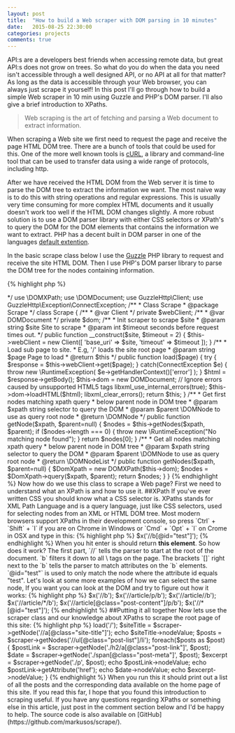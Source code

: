 ```yaml
---
layout: post
title:  "How to build a Web scraper with DOM parsing in 10 minutes"
date:   2015-08-25 22:30:00
categories: projects
comments: true
---
```


API:s are a developers best friends when accessing remote data, but great API:s does not grow on trees. So what do you do when the data you need isn't accessible through a well designed API, or no API at all for that matter? As long as the data is accessible through your Web browser, you can always just scrape it yourself! In this post I'll go through how to build a simple Web scraper in 10 min using Guzzle and PHP's DOM parser. I'll also give a brief introduction to XPaths.

> Web scraping is the art of fetching and parsing a Web document to extract information.

When scraping a Web site we first need to request the page and receive the page HTML DOM tree. There are a bunch of tools that could be used for this. One of the more well known tools is [cURL](http://php.net/manual/en/book.curl.php), a library and command-line tool that can be used to transfer data using a wide range of protocols, including http.

After we have received the HTML DOM from the Web server it is time to parse the DOM tree to extract the information we want. The most naive way is to do this with string operations and regular expressions. This is usually very time consuming for more complex HTML documents and it usually doesn't work too well if the HTML DOM changes slightly. A more robust solution is to use a DOM parser library with either CSS selectors or XPath's to query the DOM for the DOM elements that contains the information we want to extract. PHP has a decent built in DOM parser in one of the languages [default extention](http://php.net/manual/en/book.dom.php).

In the basic scrape class below I use the [Guzzle](http://guzzle.readthedocs.org/) PHP library to request and receive the site HTML DOM. Then I use PHP's DOM parser library to parse the DOM tree for the nodes containing information. 

{% highlight php %}

<?php namespace Scrape;

/**
 * A basic web scraper class
 * @author Markus Östberg <markusos@kth.se>
 */

use \DOMXPath;
use \DOMDocument;
use GuzzleHttp\Client;
use GuzzleHttp\Exception\ConnectException;

/**
 * Class Scrape
 * @package Scrape
 */
class Scrape
{
    /**
     * @var Client
     */
    private $webClient;
    /**
     * @var DOMDocument
     */
    private $dom;

    /**
     * Init scraper to scrape $site
     * @param string $site Site to scrape
     * @param int $timeout seconds before request times out. 
     */
    public function __construct($site, $timeout = 2)
    {
        $this->webClient = new Client([
                'base_uri' => $site,
                'timeout' => $timeout
            ]);
    }

    /**
     * Load sub page to site.
     * E.g, '/' loads the site root page
     * @param string $page Page to load
     * @return $this
     */
    public function load($page) {

        try {
            $response = $this->webClient->get($page);
        } catch(ConnectException $e) {
            throw new \RuntimeException(
                    $e->getHandlerContext()['error']
                );
        }

        $html = $response->getBody();

        $this->dom = new DOMDocument;

        // Ignore errors caused by unsupported HTML5 tags
        libxml_use_internal_errors(true);
        $this->dom->loadHTML($html);
        libxml_clear_errors();

        return $this;
    }

    /**
     * Get first nodes matching xpath query
     * below parent node in DOM tree
     * @param $xpath string selector to query the DOM
     * @param $parent \DOMNode to use as query root node
     * @return \DOMNode
     */
    public function getNode($xpath, $parent=null) {
        $nodes = $this->getNodes($xpath, $parent);

        if ($nodes->length === 0) {
            throw new \RuntimeException("No matching node found");
        }

        return $nodes[0];
    }

    /**
     * Get all nodes matching xpath query
     * below parent node in DOM tree
     * @param $xpath string selector to query the DOM
     * @param $parent \DOMNode to use as query root node
     * @return \DOMNodeList
     */
    public function getNodes($xpath, $parent=null) {
        $DomXpath = new DOMXPath($this->dom);
        $nodes = $DomXpath->query($xpath, $parent);
        return $nodes;
    }
}

{% endhighlight %}

Now how do we use this class to scrape a Web page? First we need to understand what an XPath is and how to use it.

##XPath

If you've ever written CSS you should know what a CSS selector is. XPaths stands for XML Path Language and is a query language, just like CSS selectors, used for selecting nodes from an XML or HTML DOM tree. Most modern browsers support XPaths in their development console, so press `Ctrl` + `Shift` + `I` if you are on Chrome in Windows or `Cmd` + `Opt` + `I` on Crome in OSX and type in this:

{% highlight php %}

$x('//b[@id="test"]');

{% endhighlight %}

When you hit enter is should return <b id='test' data-hello='Cool right? You have just written your first XPath!'>this element</b>.

So how does it work? The first part, `//` tells the parser to start at the root of the document. `b` filters it down to all \<b\> tags on the page. The brackets `[]` right next to the `b` tells the parser to match attributes on the `b` elements. `@id="test"` is used to only match the node where the attribute id equals "test". Let's look at some more examples of how we can select the same node, If you want you can look at the DOM and try to figure out how it works:

{% highlight php %}

$x('//b');
$x('//article/p/b');
$x('//article//b');
$x('//article/*/b');
$x('//article[@class="post-content"]/p/b');
$x('//*[@id="test"]');

{% endhighlight %}

##Putting it all together

Now lets use the scraper class and our knowledge about XPaths to scrape the root page of this site:

{% highlight php %}
<?php

$scraper = new Scrape('http://markusos.github.io/');
$scraper->load('/');

$siteTitle = $scraper->getNode('//a[@class="site-title"]');
echo $siteTitle->nodeValue;

$posts = $scraper->getNodes('//ul[@class="post-list"]/li');

foreach($posts as $post) {
  $postLink = $scraper->getNode('./h2/a[@class="post-link"]', $post);
  $date = $scraper->getNode('./span[@class="post-meta"]', $post);
  $excerpt = $scraper->getNode('./p', $post);

  echo $postLink->nodeValue;
  echo $postLink->getAttribute('href');
  echo $date->nodeValue;
  echo $excerpt->nodeValue;
}

{% endhighlight %}

When you run this it should print out a list of all the posts and the corresponding data available on the home page of this site.

If you read this far, I hope that you found this introduction to scraping useful. If you have any questions regarding XPaths or something else in this article, just post in the comment section below and I'd be happy to help. The source code is also available on [GitHub](https://github.com/markusos/scrape/).
